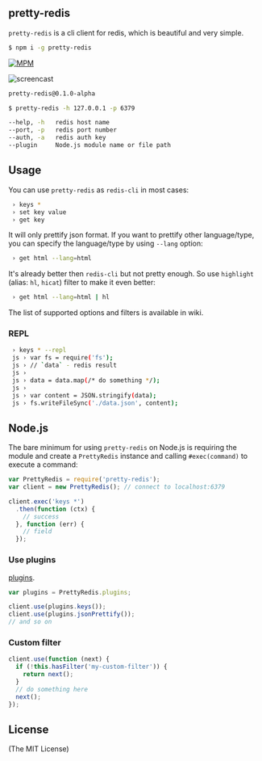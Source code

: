 pretty-redis
------------

`pretty-redis` is a cli client for redis, which is beautiful and very simple.

```bash
$ npm i -g pretty-redis
```
[![MPM](https://nodei.co/npm/pretty-redis.png?downloads=true&stars=true)](http://npmjs.org/pretty-redis)

![screencast](https://raw.githubusercontent.com/poying/pretty-redis/master/screencast.gif)

```bash
pretty-redis@0.1.0-alpha

$ pretty-redis -h 127.0.0.1 -p 6379

--help, -h	 redis host name
--port, -p	 redis port number
--auth, -a	 redis auth key
--plugin	 Node.js module name or file path
```

## Usage

You can use `pretty-redis` as `redis-cli` in most cases:

```bash
 › keys *
 › set key value
 › get key
```

It will only prettify json format. If you want to prettify other language/type, you can specify the language/type by using `--lang` option:

```bash
 › get html --lang=html
```

It's already better then `redis-cli` but not pretty enough. So use `highlight` (alias: `hl`, `hicat`) filter to make it even better:

```bash
 › get html --lang=html | hl
```

The list of supported options and filters is available in wiki.

### REPL

```bash
 › keys * --repl
 js › var fs = require('fs');
 js › // `data` - redis result
 js ›
 js › data = data.map(/* do something */);
 js ›
 js › var content = JSON.stringify(data);
 js › fs.writeFileSync('./data.json', content);
```

## Node.js

The bare minimum for using `pretty-redis` on Node.js is requiring the module and create a `PrettyRedis` instance and calling `#exec(command)` to execute a command:

```javascript
var PrettyRedis = require('pretty-redis');
var client = new PrettyRedis(); // connect to localhost:6379

client.exec('keys *')
  .then(function (ctx) {
    // success
  }, function (err) {
    // field
  });
```

### Use plugins

[plugins](./lib/plugins/index.js).

```javascript
var plugins = PrettyRedis.plugins;

client.use(plugins.keys());
client.use(plugins.jsonPrettify());
// and so on
```

### Custom filter

```javascript
client.use(function (next) {
  if (!this.hasFilter('my-custom-filter')) {
    return next();
  }
  // do something here
  next();
});
```

## License

(The MIT License)
